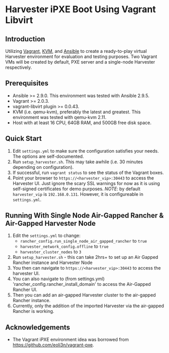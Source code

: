 Harvester iPXE Boot Using Vagrant Libvirt
=========================================

Introduction
------------

Utilizing [Vagrant][vagrant], [KVM][kvm], and [Ansible][ansible] to create a
ready-to-play virtual Harvester environment for evaluation and testing
purposes. Two Vagrant VMs will be created by default, PXE server and a
single-node Harvester respectively.

Prerequisites
-------------

-   Ansible \>= 2.9.0. This environment was tested with Ansible 2.9.5.
-   Vagrant \>= 2.0.3.
-   vagrant-libvirt plugin \>= 0.0.43.
-   KVM (i.e. qemu-kvm), preferably the latest and greatest. This
    environment was tested with qemu-kvm 2.11.
-   Host with at least 16 CPU, 64GB RAM, and 500GB free disk space.

Quick Start
-----------

1.  Edit `settings.yml` to make sure the configuration satisfies your
    needs. The options are self-documented.
2.  Run `setup_harvester.sh`. This may take awhile (i.e. 30 minutes
    depending on configuration).
3.  If successful, run `vagrant status` to see the status of the Vagrant
    boxes.
4.  Point your browser to `https://<harvester_vip>:30443` to
    access the Harvester UI. Just ignore the scary SSL warnings for now
    as it is using self-signed certificates for demo purposes.
    *NOTE*: by default `harvester_vip` is `192.168.0.131`. However, it is
    configureable in `settings.yml`.

Running With Single Node Air-Gapped Rancher & Air-Gapped Harvester Node
-----------
1.  Edit the `settings.yml` to change:
    - `rancher_config.run_single_node_air_gapped_rancher` to `true`
    - `harvester_network_config.offline` to `true`
    - `harvester_cluster_nodes` to `3`
2.  Run `setup_harvester.sh` - this can take 2hrs+ to set up an Air Gapped Rancher instance and Harvester Node
3.  You then can navigate to `https://<harvester_vip>:30443` to access the harvester UI.
4.  You can also navigate to (from settings.yml) 'rancher_config.rancher_install_domain' to access the Air-Gapped Rancher UI.
5.  Then you can add an air-gapped Harvester cluster to the air-gapped Rancher instance.
6.  Currently, only the addition of the imported Harvester via the air-gapped Rancher is working.  

Acknowledgements
----------------

-   The Vagrant iPXE environment idea was borrowed from
    <https://github.com/eoli3n/vagrant-pxe>.


[ansible]: https://www.ansible.com
[kvm]: https://www.linux-kvm.org
[vagrant]: https://www.vagrantup.com
